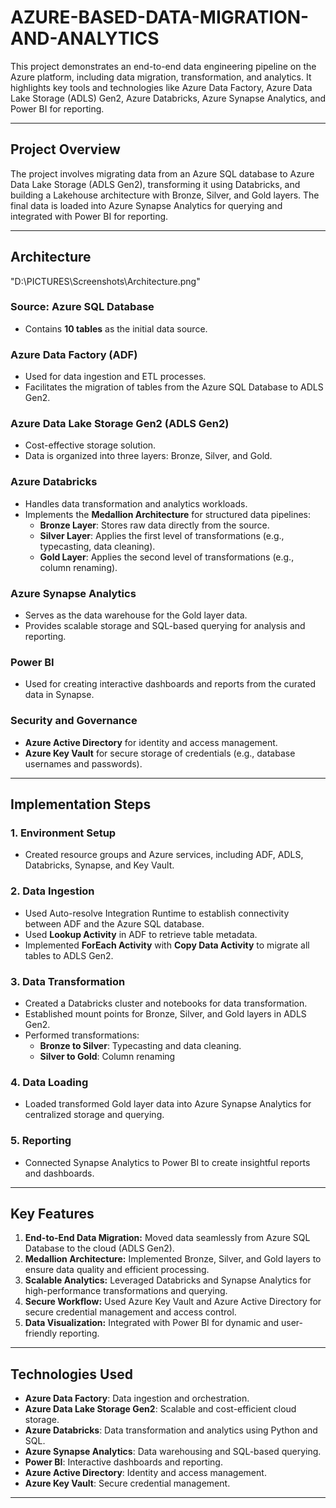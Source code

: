 # AZURE-BASED-DATA-MIGRATION-AND-ANALYTICS

This project demonstrates an end-to-end data engineering pipeline on the Azure platform, including data migration, transformation, and analytics. It highlights key tools and technologies like Azure Data Factory, Azure Data Lake Storage (ADLS) Gen2, Azure Databricks, Azure Synapse Analytics, and Power BI for reporting.

---

## **Project Overview**
The project involves migrating data from an Azure SQL database to Azure Data Lake Storage (ADLS Gen2), transforming it using Databricks, and building a Lakehouse architecture with Bronze, Silver, and Gold layers. The final data is loaded into Azure Synapse Analytics for querying and integrated with Power BI for reporting.

---

## **Architecture**
"D:\PICTURES\Screenshots\Architecture.png"
### **Source: Azure SQL Database**
- Contains **10 tables** as the initial data source.

### **Azure Data Factory (ADF)**
- Used for data ingestion and ETL processes.
- Facilitates the migration of tables from the Azure SQL Database to ADLS Gen2.

### **Azure Data Lake Storage Gen2 (ADLS Gen2)**
- Cost-effective storage solution.
- Data is organized into three layers: Bronze, Silver, and Gold.

### **Azure Databricks**
- Handles data transformation and analytics workloads.
- Implements the **Medallion Architecture** for structured data pipelines:
  - **Bronze Layer**: Stores raw data directly from the source.
  - **Silver Layer**: Applies the first level of transformations (e.g., typecasting, data cleaning).
  - **Gold Layer**: Applies the second level of transformations (e.g.,  column renaming).

### **Azure Synapse Analytics**
- Serves as the data warehouse for the Gold layer data.
- Provides scalable storage and SQL-based querying for analysis and reporting.

### **Power BI**
- Used for creating interactive dashboards and reports from the curated data in Synapse.

### **Security and Governance**
- **Azure Active Directory** for identity and access management.
- **Azure Key Vault** for secure storage of credentials (e.g., database usernames and passwords).

---

## **Implementation Steps**

### **1. Environment Setup**
- Created resource groups and Azure services, including ADF, ADLS, Databricks, Synapse, and Key Vault.

### **2. Data Ingestion**
- Used Auto-resolve Integration Runtime to establish connectivity between ADF and the Azure SQL database.
- Used **Lookup Activity** in ADF to retrieve table metadata.
- Implemented **ForEach Activity** with **Copy Data Activity** to migrate all tables to ADLS Gen2.

### **3. Data Transformation**
- Created a Databricks cluster and notebooks for data transformation.
- Established mount points for Bronze, Silver, and Gold layers in ADLS Gen2.
- Performed transformations:
  - **Bronze to Silver**: Typecasting and data cleaning.
  - **Silver to Gold**: Column renaming

### **4. Data Loading**
- Loaded transformed Gold layer data into Azure Synapse Analytics for centralized storage and querying.

### **5. Reporting**
- Connected Synapse Analytics to Power BI to create insightful reports and dashboards.

---

## **Key Features**
1. **End-to-End Data Migration:** Moved data seamlessly from Azure SQL Database to the cloud (ADLS Gen2).
2. **Medallion Architecture:** Implemented Bronze, Silver, and Gold layers to ensure data quality and efficient processing.
3. **Scalable Analytics:** Leveraged Databricks and Synapse Analytics for high-performance transformations and querying.
4. **Secure Workflow:** Used Azure Key Vault and Azure Active Directory for secure credential management and access control.
5. **Data Visualization:** Integrated with Power BI for dynamic and user-friendly reporting.

---

## **Technologies Used**
- **Azure Data Factory**: Data ingestion and orchestration.
- **Azure Data Lake Storage Gen2**: Scalable and cost-efficient cloud storage.
- **Azure Databricks**: Data transformation and analytics using Python and SQL.
- **Azure Synapse Analytics**: Data warehousing and SQL-based querying.
- **Power BI**: Interactive dashboards and reporting.
- **Azure Active Directory**: Identity and access management.
- **Azure Key Vault**: Secure credential management.

---

